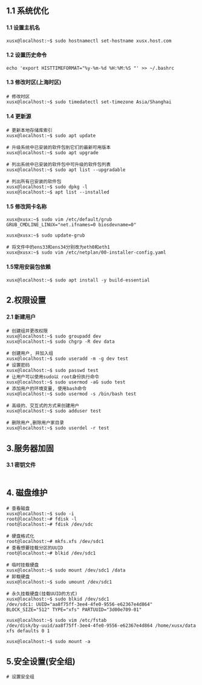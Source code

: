 ## 1.1 系统优化
#### 1.1 设置主机名
``` shell
xusx@localhost:~$ sudo hostnamectl set-hostname xusx.host.com
```
#### 1.2 设置历史命令
``` shell
echo 'export HISTTIMEFORMAT="%y-%m-%d %H:%M:%S "' >> ~/.bashrc
```
#### 1.3 修改时区(上海时区)
``` shell
# 修改时区
xusx@localhost:~$ sudo timedatectl set-timezone Asia/Shanghai
```
#### 1.4 更新源
``` shell
# 更新本地存储库索引
xusx@localhost:~$ sudo apt update

# 升级系统中已安装的软件包到它们的最新可用版本
xusx@localhost:~$ sudo apt upgrade

# 列出系统中已安装的软件包中可升级的软件包列表
xusx@localhost:~$ sudo apt list --upgradable

# 列出所有已安装的软件包
xusx@localhost:~$ sudo dpkg -l
xusx@localhost:~$ apt list --installed
```
#### 1.5 修改网卡名称
``` shell
xusx@xusx:~$ sudo vim /etc/default/grub
GRUB_CMDLINE_LINUX="net.ifnames=0 biosdevname=0"

xusx@xusx:~$ sudo update-grub

# 将文件中的ens33和ens34分别改为eth0和eth1
xusx@xusx:~$ sudo vim /etc/netplan/00-installer-config.yaml
```
#### 1.5常用安装包依赖
``` shell
xusx@localhost:~$ sudo apt install -y build-essential

```

## 2.权限设置
#### 2.1 新建用户
```
# 创建组并更改权限
xusx@localhost:~$ sudo groupadd dev
xusx@localhost:~$ sudo chgrp -R dev data

# 创建用户, 并加入组
xusx@localhost:~$ sudo useradd -m -g dev test
# 设置密码
xusx@localhost:~$ sudo passwd test
# 让用户可以使用sudo以 root身份执行命令
xusx@localhost:~$ sudo usermod -aG sudo test
# 添加用户的环境变量, 使用bash命令
xusx@localhost:~$ sudo usermod -s /bin/bash test

# 高级的、交互式的方式来创建用户
xusx@localhost:~$ sudo adduser test

# 删除用户,删除用户家目录
xusx@localhost:~$ sudo userdel -r test
```

## 3.服务器加固
#### 3.1 密钥文件
``` shell

```

## 4. 磁盘维护
``` shell
# 查看磁盘
xusx@localhost:~$ sudo -i
root@localhost:~# fdisk -l
root@localhost:~# fdisk /dev/sdc

# 硬盘格式化 
root@localhost:~# mkfs.xfs /dev/sdc1
# 查看想要挂载分区的UUID
root@localhost:~# blkid /dev/sdc1

# 临时挂载硬盘
xusx@localhost:~$ sudo mount /dev/sdc1 /data
# 卸载硬盘
xusx@localhost:~$ sudo umount /dev/sdc1

# 永久挂载硬盘(挂载UUID的方式)
xusx@localhost:~$ sudo blkid /dev/sdc1
/dev/sdc1: UUID="aa8f75ff-3ee4-4fe0-9556-e62367e4d864" BLOCK_SIZE="512" TYPE="xfs" PARTUUID="3d00e709-01"

xusx@localhost:~$ sudo vim /etc/fstab
/dev/disk/by-uuid/aa8f75ff-3ee4-4fe0-9556-e62367e4d864 /home/xusx/data xfs defaults 0 1

xusx@localhost:~$ sudo mount -a
```

## 5.安全设置(安全组)
``` shell
# 设置安全组
```
